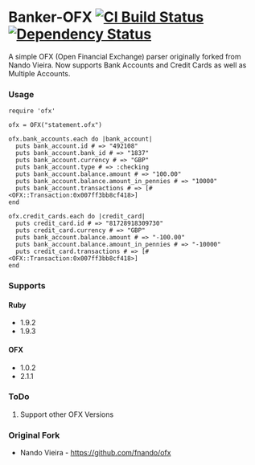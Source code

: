 # Banker-OFX [![CI Build Status](https://secure.travis-ci.org/juliancheal/Banker-OFX.png?branch=master)][travis] [![Dependency Status](https://gemnasium.com/juliancheal/Banker-OFX.png?travis)][gemnasium]

[travis]:http://travis-ci.org/juliancheal/Banker-OFX
[gemnasium]:https://gemnasium.com/juliancheal/Banker-OFX

A simple OFX (Open Financial Exchange) parser originally forked from Nando Vieira. Now supports Bank Accounts and Credit Cards as well as Multiple Accounts.

### Usage

	require 'ofx'

	ofx = OFX("statement.ofx")

	ofx.bank_accounts.each do |bank_account|
	  puts bank_account.id # => "492108"
	  puts bank_account.bank_id # => "1837"
	  puts bank_account.currency # => "GBP"
	  puts bank_account.type # => :checking
	  puts bank_account.balance.amount # => "100.00"
	  puts bank_account.balance.amount_in_pennies # => "10000"
	  puts bank_account.transactions # => [#<OFX::Transaction:0x007ff3bb8cf418>]
	end

	ofx.credit_cards.each do |credit_card|
	  puts credit_card.id # => "81728918309730"
	  puts credit_card.currency # => "GBP"
	  puts bank_account.balance.amount # => "-100.00"
	  puts bank_account.balance.amount_in_pennies # => "-10000"
	  puts credit_card.transactions # => [#<OFX::Transaction:0x007ff3bb8cf418>]
	end

### Supports
#### Ruby
* 1.9.2
* 1.9.3

#### OFX
* 1.0.2
* 2.1.1

### ToDo
1. Support other OFX Versions

### Original Fork

* Nando Vieira - https://github.com/fnando/ofx
